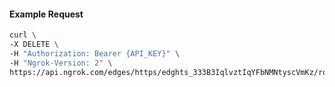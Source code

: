 <!-- Code generated for API Clients. DO NOT EDIT. -->

#### Example Request

```bash
curl \
-X DELETE \
-H "Authorization: Bearer {API_KEY}" \
-H "Ngrok-Version: 2" \
https://api.ngrok.com/edges/https/edghts_333B3IqlvztIqYFbNMNtyscVmKz/routes/edghtsrt_333B3KLuIUGTWhvCUjIJpCnKoXt/traffic_policy
```
